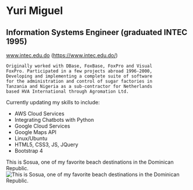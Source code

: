 # Yuri Miguel

## Information Systems Engineer (graduated INTEC 1995)
www.intec.edu.do (https://www.intec.edu.do/)

```
Originally worked with DBase, FoxBase, FoxPro and Visual 
FoxPro. Participated in a few projects abroad 1996-2000,
Developing and implementing a complete suite of software 
for the administration and control of sugar factories in 
Tanzania and Nigeria as a sub-contractor for Netherlands
based HVA International through Agromation Ltd.
```

Currently updating my skills to include:
- AWS Cloud Services
- Integrating Chatbots with Python
- Google Cloud Services
- Google Maps API
- Linux/Ubuntu
- HTML5, CSS3, JS, JQuery
- Bootstrap 4


This is Sosua, one of my favorite beach destinations in the Dominican Republic.
![This is Sosua, one of my favorite beach destinations in the Dominican Republic.](https://www.sosua.com/photos/DSCN1326.JPG)


